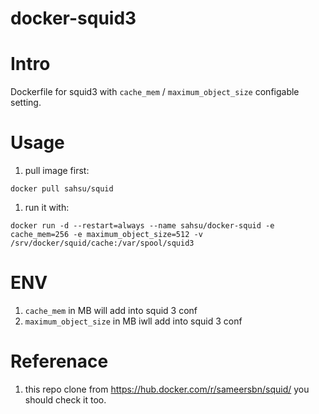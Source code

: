 # docker-squid3

# Intro
 Dockerfile for squid3 with `cache_mem` / `maximum_object_size` configable setting.

# Usage
 1. pull image first:

 `docker pull sahsu/squid`

 1. run it with:

 `docker run -d --restart=always --name sahsu/docker-squid -e cache_mem=256 -e maximum_object_size=512 -v /srv/docker/squid/cache:/var/spool/squid3`

# ENV
 1. `cache_mem` in MB will add into squid 3 conf
 1. `maximum_object_size` in MB iwll add into squid 3 conf

# Referenace
 1. this repo clone from https://hub.docker.com/r/sameersbn/squid/ you should check it too.
